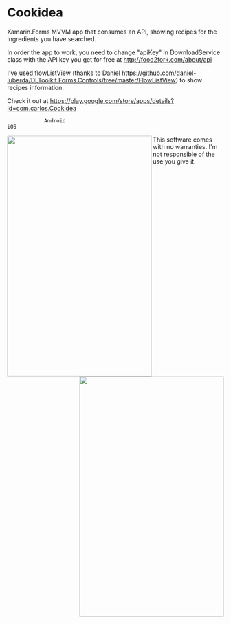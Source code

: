 # Cookidea

Xamarin.Forms MVVM app that consumes an API, showing recipes for the ingredients you have searched.

In order the app to work, you need to change "apiKey" in DownloadService class with the API key you get for free at http://food2fork.com/about/api

I've used flowListView (thanks to Daniel https://github.com/daniel-luberda/DLToolkit.Forms.Controls/tree/master/FlowListView) to show recipes information.

Check it out at https://play.google.com/store/apps/details?id=com.carlos.Cookidea

                Android                                                                           iOS
<img align="left" width="336" height="560" src="https://github.com/carlosmacmar/Cookidea/blob/master/android.png">
<img align="right" width="336" height="560" src="https://github.com/carlosmacmar/Cookidea/blob/master/iOS.JPG">


This software comes with no warranties. I'm not responsible of the use you give it.
